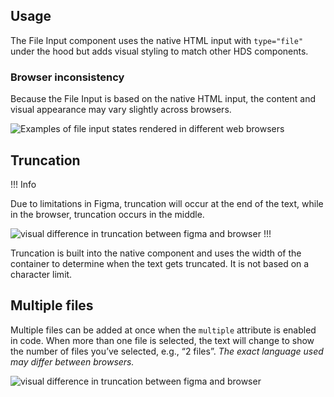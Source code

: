 ## Usage

The File Input component uses the native HTML input with `type="file"` under the hood but adds visual styling to match other HDS components.

### Browser inconsistency

Because the File Input is based on the native HTML input, the content and visual appearance may vary slightly across browsers.

![Examples of file input states rendered in different web browsers](/assets/components/form/file-input/file-input-browsers.png)

## Truncation

!!! Info

Due to limitations in Figma, truncation will occur at the end of the text, while in the browser, truncation occurs in the middle. 

![visual difference in truncation between figma and browser](/assets/components/form/file-input/file-input-truncation.png)
!!!

Truncation is built into the native component and uses the width of the container to determine when the text gets truncated. It is not based on a character limit. 

## Multiple files

Multiple files can be added at once when the `multiple` attribute is enabled in code. When more than one file is selected, the text will change to show the number of files you’ve selected, e.g., “2 files”. *The exact language used may differ between browsers.*

![visual difference in truncation between figma and browser](/assets/components/form/file-input/file-input-filled-multiple.png)
